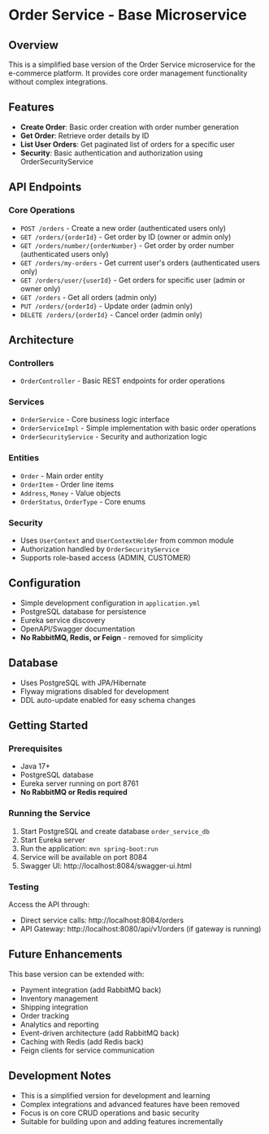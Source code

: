 # Order Service - Base Microservice

## Overview
This is a simplified base version of the Order Service microservice for the e-commerce platform. It provides core order management functionality without complex integrations.

## Features
- **Create Order**: Basic order creation with order number generation
- **Get Order**: Retrieve order details by ID
- **List User Orders**: Get paginated list of orders for a specific user
- **Security**: Basic authentication and authorization using OrderSecurityService

## API Endpoints

### Core Operations
- `POST /orders` - Create a new order (authenticated users only)
- `GET /orders/{orderId}` - Get order by ID (owner or admin only)
- `GET /orders/number/{orderNumber}` - Get order by order number (authenticated users only)
- `GET /orders/my-orders` - Get current user's orders (authenticated users only)
- `GET /orders/user/{userId}` - Get orders for specific user (admin or owner only)
- `GET /orders` - Get all orders (admin only)
- `PUT /orders/{orderId}` - Update order (admin only)
- `DELETE /orders/{orderId}` - Cancel order (admin only)

## Architecture

### Controllers
- `OrderController` - Basic REST endpoints for order operations

### Services
- `OrderService` - Core business logic interface
- `OrderServiceImpl` - Simple implementation with basic order operations
- `OrderSecurityService` - Security and authorization logic

### Entities
- `Order` - Main order entity
- `OrderItem` - Order line items
- `Address`, `Money` - Value objects
- `OrderStatus`, `OrderType` - Core enums

### Security
- Uses `UserContext` and `UserContextHolder` from common module
- Authorization handled by `OrderSecurityService`
- Supports role-based access (ADMIN, CUSTOMER)

## Configuration
- Simple development configuration in `application.yml`
- PostgreSQL database for persistence
- Eureka service discovery
- OpenAPI/Swagger documentation
- **No RabbitMQ, Redis, or Feign** - removed for simplicity

## Database
- Uses PostgreSQL with JPA/Hibernate
- Flyway migrations disabled for development
- DDL auto-update enabled for easy schema changes

## Getting Started

### Prerequisites
- Java 17+
- PostgreSQL database
- Eureka server running on port 8761
- **No RabbitMQ or Redis required**

### Running the Service
1. Start PostgreSQL and create database `order_service_db`
2. Start Eureka server
3. Run the application: `mvn spring-boot:run`
4. Service will be available on port 8084
5. Swagger UI: http://localhost:8084/swagger-ui.html

### Testing
Access the API through:
- Direct service calls: http://localhost:8084/orders
- API Gateway: http://localhost:8080/api/v1/orders (if gateway is running)

## Future Enhancements
This base version can be extended with:
- Payment integration (add RabbitMQ back)
- Inventory management
- Shipping integration
- Order tracking
- Analytics and reporting
- Event-driven architecture (add RabbitMQ back)
- Caching with Redis (add Redis back)
- Feign clients for service communication

## Development Notes
- This is a simplified version for development and learning
- Complex integrations and advanced features have been removed
- Focus is on core CRUD operations and basic security
- Suitable for building upon and adding features incrementally
